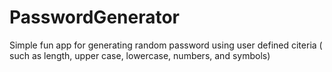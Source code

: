 # PasswordGenerator
Simple fun app for generating random password using user defined citeria ( such as length, upper case, lowercase, numbers, and symbols)
